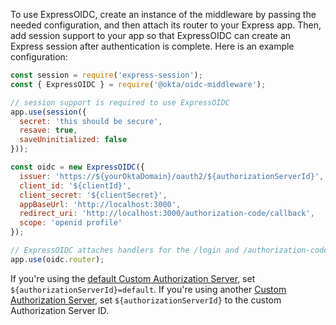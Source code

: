 To use ExpressOIDC, create an instance of the middleware by passing the needed configuration, and then attach its router to your Express app. Then, add session support to your app so that ExpressOIDC can create an Express session after authentication is complete. Here is an example configuration:

```js
const session = require('express-session');
const { ExpressOIDC } = require('@okta/oidc-middleware');

// session support is required to use ExpressOIDC
app.use(session({
  secret: 'this should be secure',
  resave: true,
  saveUninitialized: false
}));

const oidc = new ExpressOIDC({
  issuer: 'https://${yourOktaDomain}/oauth2/${authorizationServerId}',
  client_id: '${clientId}',
  client_secret: '${clientSecret}',
  appBaseUrl: 'http://localhost:3000',
  redirect_uri: 'http://localhost:3000/authorization-code/callback',
  scope: 'openid profile'
});

// ExpressOIDC attaches handlers for the /login and /authorization-code/callback routes
app.use(oidc.router);
```

If you're using the [default Custom Authorization Server](/docs/concepts/auth-servers/#default-custom-authorization-server), set `${authorizationServerId}=default`. If you're using another [Custom Authorization Server](/docs/concepts/auth-servers/#custom-authorization-server), set `${authorizationServerId}` to the custom Authorization Server ID.
